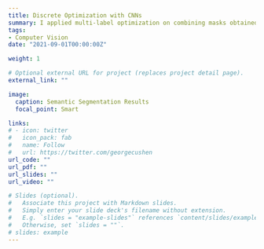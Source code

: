 ```yaml
---
title: Discrete Optimization with CNNs
summary: I applied multi-label optimization on combining masks obtained from single-class classifiers. This method gives non-trivial improvements to semantic segmentation results comparing to standard "overlap-small" method in combining single-class masks.
tags:
- Computer Vision
date: "2021-09-01T00:00:00Z"

weight: 1

# Optional external URL for project (replaces project detail page).
external_link: ""

image:
  caption: Semantic Segmentation Results
  focal_point: Smart

links:
# - icon: twitter
#   icon_pack: fab
#   name: Follow
#   url: https://twitter.com/georgecushen
url_code: ""
url_pdf: ""
url_slides: ""
url_video: ""

# Slides (optional).
#   Associate this project with Markdown slides.
#   Simply enter your slide deck's filename without extension.
#   E.g. `slides = "example-slides"` references `content/slides/example-slides.md`.
#   Otherwise, set `slides = ""`.
# slides: example
---
```

